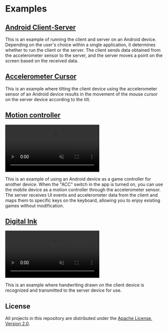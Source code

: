 # Examples

## [Android Client-Server](./android-client-server)

This is an example of running the client and server on an Android device. Depending on the user's choice within a single application, it determines whether to run the client or the server. The client sends data obtained from the accelerometer sensor to the server, and the server moves a point on the screen based on the received data.

## [Accelerometer Cursor](./accelerometer-cursor)

This is an example where tilting the client device using the accelerometer sensor of an Android device results in the movement of the mouse cursor on the server device according to the tilt.

## [Motion controller](./motion-controller)

<video src="https://user-images.githubusercontent.com/6410412/283820914-3d29fa2c-ce84-4be2-9536-0dc32316f9fa.mp4" muted controls></video>

This is an example of using an Android device as a game controller for another device. When the "ACC" switch in the app is turned on, you can use the mobile device as a motion controller through the accelerometer sensor. The server receives UI events and accelerometer data from the client and maps them to specific keys on the keyboard, allowing you to enjoy existing games without modification.

## [Digital Ink](./digital-ink)

<video src="https://user-images.githubusercontent.com/6410412/283980631-8f5c7edd-e4a7-4c83-b8d7-48e9bf82472b.mp4" muted controls></video>

This is an example where handwriting drawn on the client device is recognized and transmitted to the server device for use.

## License

All projects in this repository are distributed under the [Apache License, Version 2.0](LICENSE).
